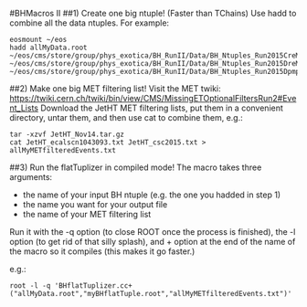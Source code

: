#BHMacros II
##1) Create one big ntuple! (Faster than TChains)
Use hadd to combine all the data ntuples. For example:
```
eosmount ~/eos
hadd allMyData.root ~/eos/cms/store/group/phys_exotica/BH_RunII/Data/BH_Ntuples_Run2015CreMiniAODv1_28Nov15/* ~/eos/cms/store/group/phys_exotica/BH_RunII/Data/BH_Ntuples_Run2015DreMiniAODv1_27Nov15/* ~/eos/cms/store/group/phys_exotica/BH_RunII/Data/BH_Ntuples_Run2015DpmptRecov4_27Nov15/*
```
##2) Make one big MET filtering list!
Visit the MET twiki:
https://twiki.cern.ch/twiki/bin/view/CMS/MissingETOptionalFiltersRun2#Event_Lists
Download the JetHT MET filtering lists, put them in a convenient
directory, untar them, and then use cat to combine them, e.g.:
```
tar -xzvf JetHT_Nov14.tar.gz
cat JetHT_ecalscn1043093.txt JetHT_csc2015.txt > allMyMETfilteredEvents.txt
```

##3) Run the flatTuplizer in compiled mode!
The macro takes three arguments:
* the name of your input BH ntuple (e.g. the one you hadded in step 1)
* the name you want for your output file
* the name of your MET filtering list

Run it with the -q option (to close ROOT once the process is finished),
the -l option (to get rid of that silly splash), and + option at the end of the name of the macro so it
compiles (this makes it go faster.)

e.g.:
```
root -l -q 'BHflatTuplizer.cc+("allMyData.root","myBHflatTuple.root","allMyMETfilteredEvents.txt")'
```
